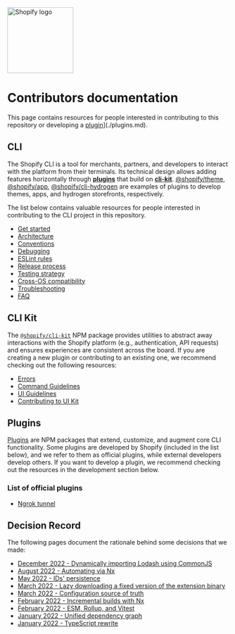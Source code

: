 <img src="https://github.com/Shopify/shopify-cli/raw/main/assets/logo.png" alt="Shopify logo" width="150">

# Contributors documentation

This page contains resources for people interested in contributing to this repository or developing a [plugin](./plugins.md)](./plugins.md).

## CLI

The Shopify CLI is a tool for merchants, partners, and developers to interact with the platform from their terminals. Its technical design allows adding features horizontally through [**plugins**](#plugins) that build on [**cli-kit**](#cli-kit). [@shopify/theme](https://www.npmjs.com/package/@shopify/theme), [@shopify/app](https://www.npmjs.com/package/@shopify/app), [@shopify/cli-hydrogen](https://www.npmjs.com/package/@shopify/cli-hydrogen) are examples of plugins to develop themes, apps, and hydrogen storefronts, respectively.

The list below contains valuable resources for people interested in contributing to the CLI project in this repository.

* [Get started](./cli/get-started.md)
* [Architecture](./cli/architecture.md)
* [Conventions](./cli/conventions.md)
* [Debugging](./cli/debugging.md)
* [ESLint rules](./cli/eslint-rules.md)
* [Release process](./cli/release.md)
* [Testing strategy](./cli/testing-strategy.md)
* [Cross-OS compatibility](./cli/cross-os-compatibility.md)
* [Troubleshooting](./cli/troubleshooting.md)
* [FAQ](./cli/faq.md)

## CLI Kit

The [`@shopify/cli-kit`](https://www.npmjs.com/package/@shopify/cli-kit) NPM package provides utilities to abstract away interactions with the Shopify platform (e.g., authentication, API requests) and ensures experiences are consistent across the board. If you are creating a new plugin or contributing to an existing one, we recommend checking out the following resources:

- [Errors](cli-kit/errors.md)
- [Command Guidelines](cli-kit/command-guidelines.md)
- [UI Guidelines](cli-kit/ui-kit/guidelines.md)
- [Contributing to UI Kit](cli-kit/ui-kit/contributing.md)

## Plugins

[Plugins](./cli/plugins.md) are NPM packages that extend, customize, and augment core CLI functionality. Some plugins are developed by Shopify (included in the list below), and we refer to them as official plugins, while external developers develop others. If you want to develop a plugin, we recommend checking out the resources in the development section below.

### List of official plugins

* [Ngrok tunnel](./plugins/ngrok.md)

## Decision Record

The following pages document the rationale behind some decisions that we made:

* [December 2022 - Dynamically importing Lodash using CommonJS](./decision-record/2022-12-21-dynamically-importing-lodash-using-commonjs.md)
* [August 2022 - Automating via Nx](./decision-record/2022_08-automation-via-nx.md)
* [May 2022 - IDs' persistence](./decision-record/2022_05-IDs'-persistence.md)
* [March 2022 - Lazy downloading a fixed version of the extension binary](./decision-record/2022_03-Lazy-downloading-a-fixed-version-of-the-extension-binary.md)
* [March 2022 - Configuration source of truth](./decision-record/2022_03-Configuration-source-of-truth.md)
* [February 2022 - Incremental builds with Nx](./decision-record/2022_02-Incremental-builds-with-Nx.md)
* [February 2022 - ESM, Rollup, and Vitest](./decision-record/2022_02-ESM,-Rollup,-and-Vitest.md)
* [January 2022 - Unified dependency graph](./decision-record/2022_01-unified-dependency-graph.md)
* [January 2022 - TypeScript rewrite](./decision-record/2022_01-TypeScript-rewrite.md)
